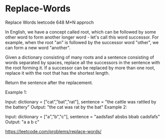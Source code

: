 # Replace-Words
 Replace Words leetcode 648 M*N approch
 
 In English, we have a concept called root, which can be followed by some other word to form another longer word - let's call this word successor. For example, when the root "an" is followed by the successor word "other", we can form a new word "another".

Given a dictionary consisting of many roots and a sentence consisting of words separated by spaces, replace all the successors in the sentence with the root forming it. If a successor can be replaced by more than one root, replace it with the root that has the shortest length.

Return the sentence after the replacement.

 

Example 1:

Input: dictionary = ["cat","bat","rat"], sentence = "the cattle was rattled by the battery"
Output: "the cat was rat by the bat"
Example 2:

Input: dictionary = ["a","b","c"], sentence = "aadsfasf absbs bbab cadsfafs"
Output: "a a b c"

https://leetcode.com/problems/replace-words/
